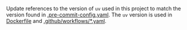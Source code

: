 Update references to the version of `uv` used in this project to match the version found in [.pre-commit-config.yaml](../../.pre-commit-config.yaml). The `uv` version is used in [Dockerfile](../../Dockerfile) and [.github/workflows/\*.yaml](../workflows).
